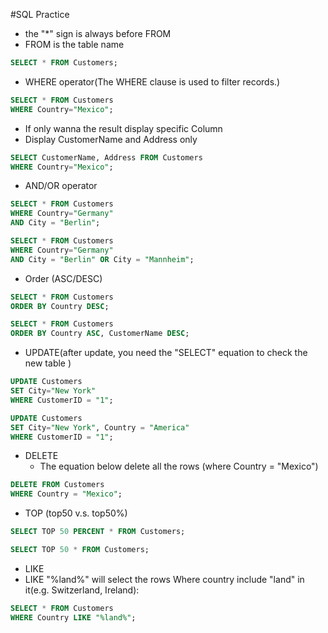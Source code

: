 #SQL Practice
* the "*" sign is always before FROM
* FROM is the table name
```SQL
SELECT * FROM Customers;
```
* WHERE operator(The WHERE clause is used to filter records.)
```SQL
SELECT * FROM Customers
WHERE Country="Mexico";
```
* If only wanna the result display specific Column
 * Display CustomerName and Address only
```SQL
SELECT CustomerName, Address FROM Customers
WHERE Country="Mexico";
```
* AND/OR operator
```SQL
SELECT * FROM Customers
WHERE Country="Germany"
AND City = "Berlin";

SELECT * FROM Customers
WHERE Country="Germany"
AND City = "Berlin" OR City = "Mannheim";
```
* Order (ASC/DESC)
```SQL
SELECT * FROM Customers
ORDER BY Country DESC;

SELECT * FROM Customers
ORDER BY Country ASC, CustomerName DESC;
```
* UPDATE(after update, you need the "SELECT" equation to check the new table )
```SQL
UPDATE Customers
SET City="New York" 
WHERE CustomerID = "1";

UPDATE Customers
SET City="New York", Country = "America"
WHERE CustomerID = "1";
```
* DELETE
  * The equation below delete all the rows (where Country = "Mexico")
```SQL
DELETE FROM Customers
WHERE Country = "Mexico";
```
* TOP (top50 v.s. top50%)
```SQL
SELECT TOP 50 PERCENT * FROM Customers;

SELECT TOP 50 * FROM Customers;
```
* LIKE
 * LIKE "%land%" will select the rows Where country include "land" in it(e.g. Switzerland, Ireland):
```SQL
SELECT * FROM Customers
WHERE Country LIKE "%land%";
```
